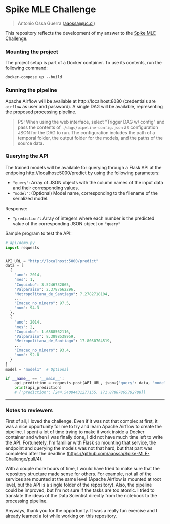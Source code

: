# Spike MLE Challenge

> Antonio Ossa Guerra (aaossa@uc.cl)

This repository reflects the development of my answer to the [Spike MLE Challenge](https://github.com/SpikeLab-CL/ml-engineer-challenge).


### Mounting the project

The project setup is part of a Docker container. To use its contents, run the following command:

```raw
docker-compose up --build
```


### Running the pipeline

Apache Airflow will be available at http://localhost:8080 (credentials are `airflow` as user and password). A single DAG will be available, representing the proposed processing pipeline.

> PS: When using the web interface, select "Trigger DAG w/ config" and pass the contents of `./dags/pipeline-config.json` as configuration JSON for the DAG to run. The configuration includes the path of a temporal folder, the output folder for the models, and the paths of the source data.


### Querying the API

The trained models will be available for querying through a Flask API at the endpoing http://localhost:5000/predict by using the following parameters:

* `"query"`: Array of JSON objects with the column names of the input data and their corresponding values.
* `"model"`: (Optional) Model name, corresponding to the filename of the serialized model. 

Response:

* `"prediction"`: Array of integers where each number is the predicted value of the corresponding JSON object on `"query"`

Sample program to test the API:

```python
# api/demo.py
import requests


API_URL = "http://localhost:5000/predict"
data = [
  {
    "ano": 2014,
    "mes": 1,
    "Coquimbo": 3.5246732065,
    "Valparaiso": 2.3787662296,
    "Metropolitana_de_Santiago": 7.2782718104,
    ...
    "Imacec_no_minero": 97.5,
    "num": 94.3
  },
  {
    "ano": 2014,
    "mes": 2,
    "Coquimbo": 1.6888562116,
    "Valparaiso": 8.3898538959,
    "Metropolitana_de_Santiago": 17.8030704519,
    ...
    "Imacec_no_minero": 93.4,
    "num": 92.8
  }
]
model = "model1"  # Optional

if __name__ == '__main__':
    api_prediction = requests.post(API_URL, json={"query": data, "model": model})
    print(api_prediction)
    # {'prediction': [244.54084431277155, 171.87887865792788]}

```


---

### Notes to reviewers

First of all, I loved the challenge. Even if it was not that complex at first, it was a nice opportunity for me to try and learn Apache Airflow to create the pipeline. I spent a lot of time trying to make it work inside a Docker container and when I was finally done, I did not have much time left to write the API. Fortunetely, I'm familiar with Flask so mounting that service, the endpoint and querying the models was not that hard, but that part was completed after the deadline (https://github.com/aaossa/Spike-MLE-Challenge/pull/4).

With a couple more hours of time, I would have tried to make sure that the repository structure made sense for others. For example, not all of the services are mounted at the same level (Apache Airflow is mounted at root level, but the API is a single folder of the repository). Also, the pipeline could be improved, but I'm not sure if the tasks are too atomic. I tried to translate the ideas of the Data Scientist directly from the notebook to the processing pipeline.

Anyways, thank you for the opportunity. It was a really fun exercise and I already learned a lot while working on this repository.
